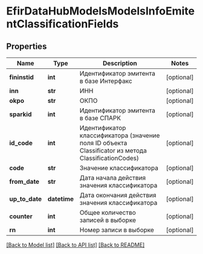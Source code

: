 # EfirDataHubModelsModelsInfoEmitentClassificationFields

## Properties
Name | Type | Description | Notes
------------ | ------------- | ------------- | -------------
**fininstid** | **int** | Идентификатор эмитента в базе Интерфакс | [optional] 
**inn** | **str** | ИНН | [optional] 
**okpo** | **str** | ОКПО | [optional] 
**sparkid** | **int** | Идентификатор эмитента в базе СПАРК | [optional] 
**id_code** | **int** | Идентификатор классификатора (значение поля ID объекта Classificator из метода ClassificationCodes) | [optional] 
**code** | **str** | Значение классификатора | [optional] 
**from_date** | **str** | Дата начала действия значения классификатора | [optional] 
**up_to_date** | **datetime** | Дата окончания действия значения классификатора | [optional] 
**counter** | **int** | Общее количество записей в выборке | [optional] 
**rn** | **int** | Номер записи в выборке | [optional] 

[[Back to Model list]](../README.md#documentation-for-models) [[Back to API list]](../README.md#documentation-for-api-endpoints) [[Back to README]](../README.md)

